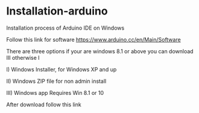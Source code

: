 # Installation-arduino

Installation process of Arduino IDE on Windows

Follow this link for software https://www.arduino.cc/en/Main/Software

There are three options if your are windows 8.1 or above you can download III otherwise I

I) Windows Installer, for Windows XP and up

II) Windows ZIP file for non admin install 

III) Windows app Requires Win 8.1 or 10

After download follow this link
